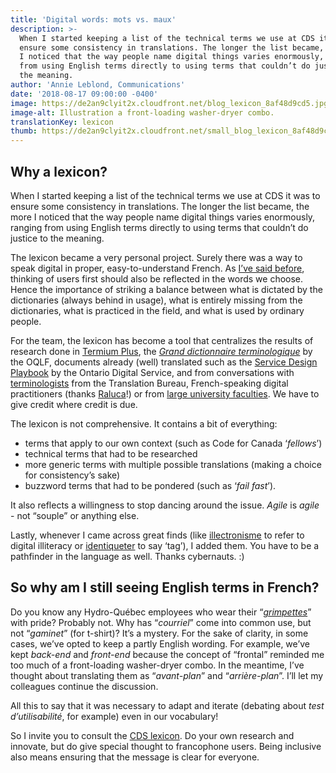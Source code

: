 ```yaml
---
title: 'Digital words: mots vs. maux'
description: >-
  When I started keeping a list of the technical terms we use at CDS it was to
  ensure some consistency in translations. The longer the list became, the more
  I noticed that the way people name digital things varies enormously, ranging
  from using English terms directly to using terms that couldn’t do justice to
  the meaning.
author: 'Annie Leblond, Communications'
date: '2018-08-17 09:00:00 -0400'
image: https://de2an9clyit2x.cloudfront.net/blog_lexicon_8af48d9cd5.jpg
image-alt: Illustration a front-loading washer-dryer combo.
translationKey: lexicon
thumb: https://de2an9clyit2x.cloudfront.net/small_blog_lexicon_8af48d9cd5.jpg
---
```


## Why a lexicon?

When I started keeping a list of the technical terms we use at CDS it was to ensure some consistency in translations. The longer the list became, the more I noticed that the way people name digital things varies enormously, ranging from using English terms directly to using terms that couldn’t do justice to the meaning.

The lexicon became a very personal project. Surely there was a way to speak digital in proper, easy-to-understand French. As [I’ve said before](https://digital.canada.ca/2017/09/29/discussing-digital-in-french/), thinking of users first should also be reflected in the words we choose. Hence the importance of striking a balance between what is dictated by the dictionaries (always behind in usage), what is entirely missing from the dictionaries, what is practiced in the field, and what is used by ordinary people.

For the team, the lexicon has become a tool that centralizes the results of research done in [Termium Plus](http://www.btb.termiumplus.gc.ca/tpv2alpha/alpha-eng.html?lang=eng&index=frt), the [*Grand dictionnaire terminologique*](http://gdt.oqlf.gouv.qc.ca/) by the OQLF, documents already (well) translated such as the [Service Design Playbook](https://www.ontario.ca/page/service-design-playbook) by the Ontario Digital Service, and from conversations with [terminologists](http://gcintranet.tpsgc-pwgsc.gc.ca/bt-tb/ministeres-departments/terminologie-terminology-eng.html) from the Translation Bureau, French-speaking digital practitioners (thanks [Raluca](https://twitter.com/eneraluca)!) or from [large university faculties](https://cours.edulib.org/courses/course-v1:HEC+UX-101.1+P2018/info). We have to give credit where credit is due.

The lexicon is not comprehensive. It contains a bit of everything:

* terms that apply to our own context (such as Code for Canada ‘*fellows*’)
* technical terms that had to be researched
* more generic terms with multiple possible translations (making a choice for consistency’s sake)
* buzzword terms that had to be pondered (such as ‘*fail fast*’).

It also reflects a willingness to stop dancing around the issue. *Agile* is *agile* - not “souple” or anything else.

Lastly, whenever I came across great finds (like [illectronisme](https://fr.wikipedia.org/wiki/Illectronisme) to refer to digital illiteracy or [identiqueter](http://gdt.oqlf.gouv.qc.ca/ficheOqlf.aspx?Id_Fiche=26543576) to say ‘tag’), I added them. You have to be a pathfinder in the language as well. Thanks cybernauts. :)

## So why am I still seeing English terms in French?

Do you know any Hydro-Québec employees who wear their “*[grimpettes](http://gdt.oqlf.gouv.qc.ca/ficheOqlf.aspx?Id_Fiche=8463471)*” with pride? Probably not. Why has “*courriel*” come into common use, but not “*gaminet*” (for t-shirt)? It’s a mystery. For the sake of clarity, in some cases, we’ve opted to keep a partly English wording. For example, we’ve kept *back-end* and *front-end* because the concept of “frontal” reminded me too much of a front-loading washer-dryer combo. In the meantime, I’ve thought about translating them as “*avant-plan*” and “*arrière-plan*”. I’ll let my colleagues continue the discussion.

All this to say that it was necessary to adapt and iterate (debating about *test d’utilisabilité*, for example) even in our vocabulary!

So I invite you to consult the [CDS lexicon](https://docs.google.com/spreadsheets/d/16Xo5ROhRLjH1sxlFLd9Jz3R-x5oCx62rkQ1cvOBV3jE/edit?usp=sharing). Do your own research and innovate, but do give special thought to francophone users. Being inclusive also means ensuring that the message is clear for everyone.

